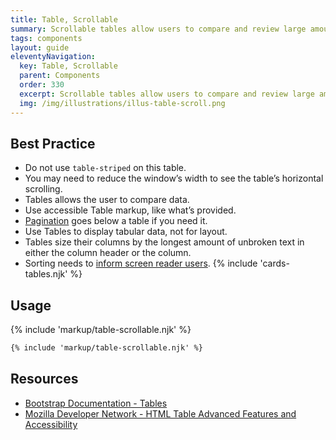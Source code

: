 ```yaml
---
title: Table, Scrollable
summary: Scrollable tables allow users to compare and review large amounts of data unrestricted by window size.
tags: components
layout: guide
eleventyNavigation:
  key: Table, Scrollable
  parent: Components
  order: 330
  excerpt: Scrollable tables allow users to compare and review large amounts of data unrestricted by window size.
  img: /img/illustrations/illus-table-scroll.png
---
```


## Best Practice

- Do not use `table-striped` on this table.
- You may need to reduce the window’s width to see the table’s horizontal scrolling.
- Tables allows the user to compare data.
- Use accessible Table markup, like what’s provided.
- [Pagination](/components/pagination) goes below a table if you need it.
- Use Tables to display tabular data, not for layout.
- Tables size their columns by the longest amount of unbroken text in either the column header or the column.
- Sorting needs to [inform screen reader users](/accessibility/live-region).
{% include 'cards-tables.njk' %}

## Usage

{% include 'markup/table-scrollable.njk' %}

```html
{% include 'markup/table-scrollable.njk' %}
```

## Resources

- [Bootstrap Documentation - Tables](https://getbootstrap.com/docs/5.3/content/tables/)
- [Mozilla Developer Network - HTML Table Advanced Features and Accessibility](https://developer.mozilla.org/en-US/docs/Learn/HTML/Tables/Advanced)
